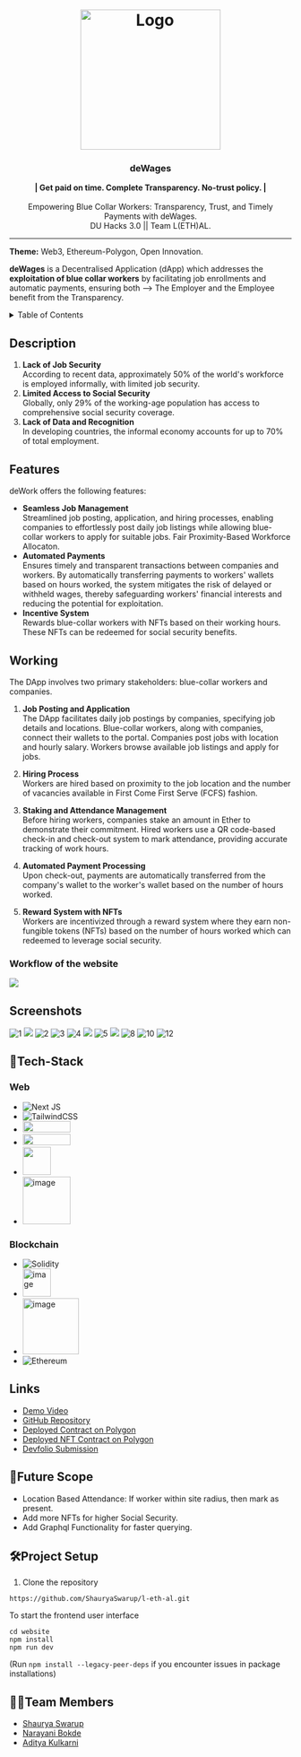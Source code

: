 <h1 align="center">
  <a href="https://github.com/ShauryaSwarup/L-ETH-AL">
    <img src="https://github.com/ShauryaSwarup/L-ETH-AL/assets/116104916/e5031f4f-8f67-4607-8a70-beb8189d3108" alt="Logo" height="250">
  </a>
</h1>

<div align="center">
   <h3><strong>deWages</strong></h3>
  <strong>| Get paid on time. Complete Transparency. No-trust policy. |</strong>
    <br/>
    <br/>
  Empowering Blue Collar Workers: Transparency, Trust, and Timely Payments with deWages.<br>
  DU Hacks 3.0 || Team L(ETH)AL.
</div>
<hr>

**Theme:** Web3, Ethereum-Polygon, Open Innovation.

**deWages** is a Decentralised Application (dApp) which addresses the  <b>exploitation of blue collar workers</b> by facilitating job enrollments and automatic payments, ensuring both --> The Employer and the Employee benefit from the Transparency.
<details>
  
<summary>Table of Contents</summary>
  
- [Description](#description)
- [Features](#features)
- [Working](#working)
- [Screenshots](#screenshots)
- [Tech Stack](#tech-stack)
- [Links](#links)
- [Future Scope](#future-scope)
- [Project Setup](#project-setup)
- [Team Members](#team-members)
</details>

## Description
1. **Lack of Job Security**<br>
According to recent data, approximately 50% of the world's workforce is employed informally, with limited job security.
2. **Limited Access to Social Security**<br>
Globally, only 29% of the working-age population has access to comprehensive social security coverage. 
3. **Lack of Data and Recognition**<br>
In developing countries, the informal economy accounts for up to 70% of total employment.

## Features
deWork offers the following features:
- **Seamless Job Management**<br>
  Streamlined job posting, application, and hiring processes, enabling companies to effortlessly post daily job listings while allowing blue-collar workers to apply for suitable jobs. Fair Proximity-Based Workforce Allocaton.
- **Automated Payments**<br>
  Ensures timely and transparent transactions between companies and workers. By automatically transferring payments to workers' wallets based on hours worked, the system mitigates the risk of delayed or withheld wages, thereby safeguarding workers' financial interests and reducing the potential for exploitation.
- **Incentive System**<br>
  Rewards blue-collar workers with NFTs based on their working hours. These NFTs can be redeemed for social security benefits.

## Working
The DApp involves two primary stakeholders: blue-collar workers and companies.

1. **Job Posting and Application**<br>
    The DApp facilitates daily job postings by companies, specifying job details and locations. Blue-collar workers, along with companies, connect their wallets to the portal. Companies post jobs with location and hourly salary. Workers browse available job listings and apply for jobs.

2. **Hiring Process**<br>
   Workers are hired based on proximity to the job location and the number of vacancies available in First Come First Serve (FCFS) fashion. 

3. **Staking and Attendance Management**<br>
    Before hiring workers, companies stake an amount in Ether to demonstrate their commitment. Hired workers use a QR code-based check-in and check-out system to mark attendance, providing accurate tracking of work hours.

4. **Automated Payment Processing**<br>
   Upon check-out, payments are automatically transferred from the company's wallet to the worker's wallet based on the number of hours worked. 

5. **Reward System with NFTs**<br>
   Workers are incentivized through a reward system where they earn non-fungible tokens (NFTs) based on the number of hours worked which can redeemed to leverage social security.
  
### Workflow of the website
<img src="https://github.com/ShauryaSwarup/L-ETH-AL/assets/116104916/3cfbd6af-4c31-42c9-a365-3b5eb9433ca8">

## Screenshots
![1](https://github.com/ShauryaSwarup/L-ETH-AL/assets/116104916/9fa86b4a-5ded-4ab0-8395-33410340e34a)
<img src="https://github.com/ShauryaSwarup/L-ETH-AL/assets/116104916/5361fcc3-e09d-4e11-89e8-87c0c4fdc53e">
![2](https://github.com/ShauryaSwarup/L-ETH-AL/assets/116104916/bbb6c7a6-c402-4b24-a2e1-e8aa8297ef90)
![3](https://github.com/ShauryaSwarup/L-ETH-AL/assets/116104916/50799198-b93f-4f0b-9c33-1d67a7695b6c)
![4](https://github.com/ShauryaSwarup/L-ETH-AL/assets/116104916/f2b9ec59-6d41-425b-b484-4efadabfa9a4)
<img src="https://github.com/ShauryaSwarup/L-ETH-AL/assets/116104916/d3eea936-5d7c-4f40-86cc-7b8c94e90439">
![5](https://github.com/ShauryaSwarup/L-ETH-AL/assets/116104916/3753f951-c3ea-410f-a25e-7b2f134702d9)
<img src="https://github.com/ShauryaSwarup/L-ETH-AL/assets/116104916/e7f335ba-2a7c-4323-91da-91ed7bb1c941">
![8](https://github.com/ShauryaSwarup/L-ETH-AL/assets/116104916/2362d787-8dd6-4277-bc9d-b86e0f96ee5b)
![10](https://github.com/ShauryaSwarup/L-ETH-AL/assets/116104916/34c35fda-293c-416a-a8b5-55e1fb2dd304)
![12](https://github.com/ShauryaSwarup/L-ETH-AL/assets/116104916/dd4973f8-e90c-4027-9e6e-976607388b79)

## 🤖Tech-Stack

### Web
- ![Next JS](https://img.shields.io/badge/Next-black?style=for-the-badge&logo=next.js&logoColor=white)
- ![TailwindCSS](https://img.shields.io/badge/tailwindcss-%2338B2AC.svg?style=for-the-badge&logo=tailwind-css&logoColor=white)
- <img src="https://github.com/ShauryaSwarup/L-ETH-AL/assets/116104916/923c758d-a0f8-4051-9f30-e85be77e4769" width="85" height="20">
- <img src="https://github.com/ShauryaSwarup/L-ETH-AL/assets/116104916/a83962af-5df0-485b-8bde-00c015bcc75b" width="85" height="20">
- <img src="https://github.com/ShauryaSwarup/L-ETH-AL/assets/116104916/be1280cb-757a-414d-b546-8da89a2f4318" width="50" height="50">
- <img width="85" alt="image" src="https://github.com/ShauryaSwarup/L-ETH-AL/assets/116104916/1e249feb-369a-4ec6-9cd2-bb9d0c52c57e">


### Blockchain
- ![Solidity](https://img.shields.io/badge/Solidity-%23363636.svg?style=for-the-badge&logo=solidity&logoColor=white)
- <img width="50" alt="image" src="https://github.com/ShauryaSwarup/L-ETH-AL/assets/116104916/88729b02-1b48-48b7-9c4c-b3ffb2c0da20">
- <img width="100" alt="image" src="https://github.com/ShauryaSwarup/L-ETH-AL/assets/116104916/3e2a2b68-3040-48dc-aadf-7d46b1fa99b3">
- ![Ethereum](https://img.shields.io/badge/Ethereum-3C3C3D?style=for-the-badge&logo=Ethereum&logoColor=white)


## Links
- [Demo Video](https://youtu.be/ofJUteFl3uY?si=lWQQn4JZncpA1CYU)
- [GitHub Repository](https://github.com/ShauryaSwarup/L-ETH-AL)
- [Deployed Contract on Polygon](https://mumbai.polygonscan.com/address/0x594aF2B9fD4e6339BE43f0848Ddb139247680a00)
- [Deployed NFT Contract on Polygon](https://mumbai.polygonscan.com/address/0x69e3c24fcf84a318Ab78d031AF703b4908b1aD62)
- [Devfolio Submission]()

## 🔮Future Scope
- Location Based Attendance: If worker within site radius, then mark as present.
- Add more NFTs for higher Social Security.
- Add Graphql Functionality for faster querying.

## 🛠Project Setup
1. Clone the repository
```
https://github.com/ShauryaSwarup/l-eth-al.git
```
To start the frontend user interface
```
cd website
npm install
npm run dev
```
(Run `npm install --legacy-peer-deps` if you encounter issues in package installations)

## 👨‍💻Team Members
- [Shaurya Swarup](https://github.com/ShauryaSwarup)
- [Narayani Bokde](https://github.com/narayanibokde9)
- [Aditya Kulkarni](https://github.com/justaskulkarni)

